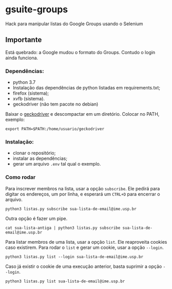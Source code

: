 # gsuite-groups
Hack para manipular listas do Google Groups usando o Selenium

## Importante
Está quebrado: a Google mudou o formato do Groups. Contudo o login ainda funciona.

### Dependências:
  * python 3.7
  * Instalação das dependências de python listadas em requirements.txt;
  * firefox (sistema);
  * xvfb (sistema).
  * geckodriver (não tem pacote no debian)

Baixar o [geckodriver](https://github.com/mozilla/geckodriver/releases/latest) e descompactar
em um diretório. Colocar no PATH, exemplo:

    export PATH=$PATH:/home/usuario/geckodriver

### Instalação:
  * clonar o repositório;
  * instalar as dependências;
  * gerar um arquivo `.env` tal qual o exemplo.

### Como rodar
Para inscrever membros na lista, usar a opção `subscribe`. Ele pedirá para digitar os endereços, um por linha, e esperará um `CTRL+D` para encerrar o arquivo.
```console
python3 listas.py subscribe sua-lista-de-email@ime.usp.br
```

Outra opção é fazer um pipe.
```console
cat sua-lista-antiga | python3 listas.py subscribe sua-lista-de-email@ime.usp.br
```

Para listar membros de uma lista, usar a opção `list`. Ele reaproveita cookies caso existirem. Para rodar o `list` e gerar um cookie, usar a opção `--login`.
```console
python3 listas.py list --login sua-lista-de-email@ime.usp.br
```

Caso já existir o cookie de uma execução anterior, basta suprimir a opção ``--login``.
```console
python3 listas.py list sua-lista-de-email@ime.usp.br
```
